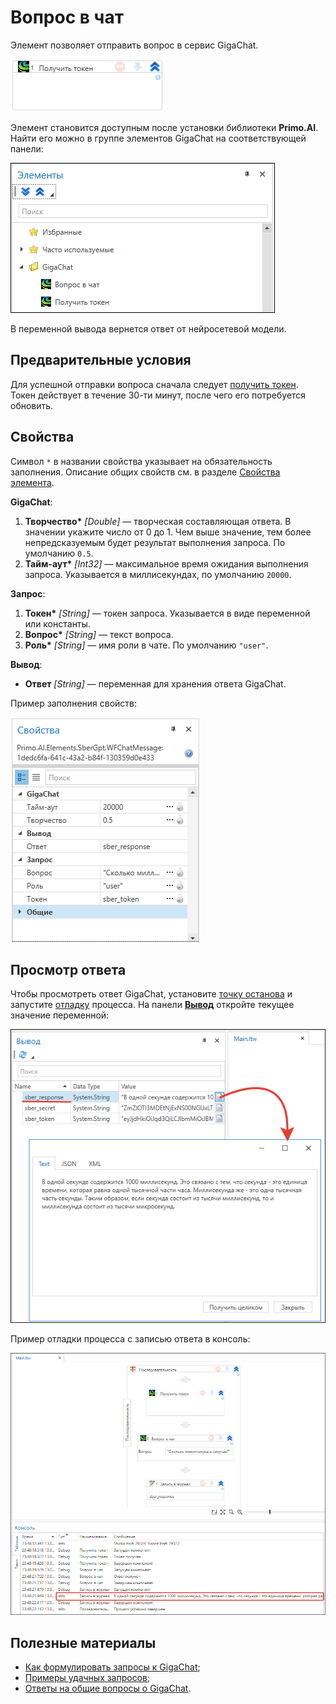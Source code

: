 # Вопрос в чат

Элемент позволяет отправить вопрос в сервис GigaChat.

![](<../../../../.gitbook/assets1/сбер токен.png>)

Элемент становится доступным после установки библиотеки **Primo.AI**. Найти его можно в группе элементов GigaChat на соответствующей панели:

![](<../../../../.gitbook/assets1/gigachat-on-panel.png>)

В переменной вывода вернется ответ от нейросетевой модели.


## Предварительные условия

Для успешной отправки вопроса сначала следует [получить токен](https://docs.primo-rpa.ru/primo-rpa/g_elements/el_extra/ai/gigachat/el_gettoken). Токен действует в течение 30-ти минут, после чего его потребуется обновить.


## Свойства
Символ `*` в названии свойства указывает на обязательность заполнения. Описание общих свойств см. в разделе [Свойства элемента](https://docs.primo-rpa.ru/primo-rpa/primo-studio/process/elements#svoistva-elementa).

**GigaChat**:

1. **Творчество\*** *[Double]* — творческая составляющая ответа. В значении укажите число от 0 до 1. Чем выше значение, тем более непредсказуемым будет результат выполнения запроса. По умолчанию `0.5`.
1. **Тайм-аут\*** *[Int32]* — максимальное время ожидания выполнения запроса. Указывается в миллисекундах, по умолчанию `20000`.

**Запрос**:

1. **Токен\*** *[String]* — токен запроса. Указывается в виде переменной или константы.
1. **Вопрос\*** *[String]* — текст вопроса.
1. **Роль\*** *[String]* — имя роли в чате. По умолчанию `"user"`.

**Вывод**:
* **Ответ** *[String]* — переменная для хранения ответа GigaChat. 

Пример заполнения свойств:

![](<../../../../.gitbook/assets1/сбер свойства вопрос.png>)

## Просмотр ответа

Чтобы просмотреть ответ GigaChat, установите [точку останова](https://docs.primo-rpa.ru/primo-rpa/primo-studio/process/debug#tochka-ostanova) и запустите [отладку](https://docs.primo-rpa.ru/primo-rpa/primo-studio/process/debug) процесса. На панели [**Вывод**](https://docs.primo-rpa.ru/primo-rpa/primo-studio/process/debug#panel-vyvod) откройте текущее значение переменной:

![](<../../../../.gitbook/assets1/сбер переменная ответа.png>)

Пример отладки процесса с записью ответа в консоль:

![](<../../../../.gitbook/assets1/сбер отладка.png>)

## Полезные материалы

* [Как формулировать запросы к GigaChat](https://developers.sber.ru/help/gigachat/prompt-guide);
* [Примеры удачных запросов](https://developers.sber.ru/help/gigachat/prompt-examples);
* [Ответы на общие вопросы о GigaChat](https://developers.sber.ru/help/gigachat/faq).



